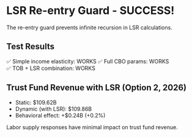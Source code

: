 # LSR Re-entry Guard - SUCCESS!

The re-entry guard prevents infinite recursion in LSR calculations.

## Test Results

✅ Simple income elasticity: WORKS
✅ Full CBO params: WORKS  
✅ TOB + LSR combination: WORKS

## Trust Fund Revenue with LSR (Option 2, 2026)

- Static: $109.62B
- Dynamic (with LSR): $109.86B
- Behavioral effect: +$0.24B (+0.2%)

Labor supply responses have minimal impact on trust fund revenue.
